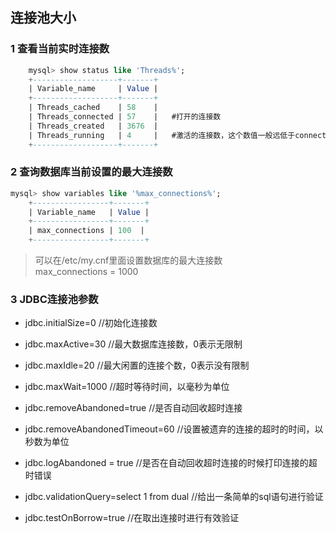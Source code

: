 ## 连接池大小

### 1 查看当前实时连接数

```sql
    mysql> show status like 'Threads%';  
    +-------------------+-------+  
    | Variable_name     | Value |  
    +-------------------+-------+  
    | Threads_cached    | 58    |  
    | Threads_connected | 57    |   #打开的连接数  
    | Threads_created   | 3676  |  
    | Threads_running   | 4     |   #激活的连接数，这个数值一般远低于connected数值  
    +-------------------+-------+  
```



### 2 查询数据库当前设置的最大连接数

```sql
mysql> show variables like '%max_connections%';  
    +-----------------+-------+  
    | Variable_name   | Value |  
    +-----------------+-------+  
    | max_connections | 100  |  
    +-----------------+-------+ 
```

>可以在/etc/my.cnf里面设置数据库的最大连接数  
>max_connections = 1000  



### 3 JDBC连接池参数

- jdbc.initialSize=0      //初始化连接数

- jdbc.maxActive=30     	//最大数据库连接数，0表示无限制

- jdbc.maxIdle=20         //最大闲置的连接个数，0表示没有限制

- jdbc.maxWait=1000    	//超时等待时间，以毫秒为单位

- jdbc.removeAbandoned=true //是否自动回收超时连接

- jdbc.removeAbandonedTimeout=60 //设置被遗弃的连接的超时的时间，以秒数为单位

- jdbc.logAbandoned = true //是否在自动回收超时连接的时候打印连接的超时错误

- jdbc.validationQuery=select 1 from dual //给出一条简单的sql语句进行验证

- jdbc.testOnBorrow=true //在取出连接时进行有效验证

